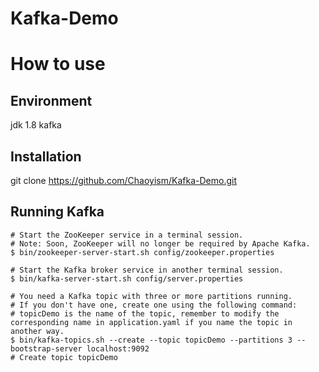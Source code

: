 # Kafka-Demo

# How to use

## Environment
jdk 1.8
kafka 

## Installation
git clone https://github.com/Chaoyism/Kafka-Demo.git

## Running Kafka
```shell
# Start the ZooKeeper service in a terminal session.
# Note: Soon, ZooKeeper will no longer be required by Apache Kafka.
$ bin/zookeeper-server-start.sh config/zookeeper.properties

# Start the Kafka broker service in another terminal session.
$ bin/kafka-server-start.sh config/server.properties

# You need a Kafka topic with three or more partitions running.
# If you don't have one, create one using the following command:
# topicDemo is the name of the topic, remember to modify the corresponding name in application.yaml if you name the topic in another way.
$ bin/kafka-topics.sh --create --topic topicDemo --partitions 3 --bootstrap-server localhost:9092
# Create topic topicDemo


```